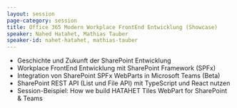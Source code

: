 ```yaml
---
layout: session
page-category: session
title: Office 365 Modern Workplace FrontEnd Entwicklung (Showcase)
speaker: Nahed Hatahet, Mathias Tauber
speaker-id: nahet-hatahet, mathias-tauber
---
```


- Geschichte und Zukunft der SharePoint Entwicklung
- Workplace FrontEnd Entwicklung mit SharePoint Framework (SPFx)
- Integration von SharePoint SPFx WebParts in Microsoft Teams (Beta)
- SharePoint REST API (List und File API) mit TypeScript und React nutzen
- Session-Beispiel: How we build HATAHET Tiles WebPart for SharePoint & Teams